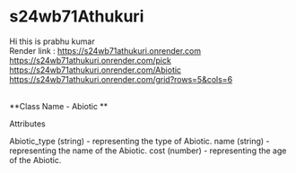 # s24wb71Athukuri
Hi this is prabhu kumar <br>
Render link : https://s24wb71athukuri.onrender.com
<br>https://s24wb71athukuri.onrender.com/pick
<br>https://s24wb71athukuri.onrender.com/Abiotic
<br>https://s24wb71athukuri.onrender.com/grid?rows=5&cols=6


<br>
**Class Name - Abiotic **

Attributes

Abiotic_type (string) - representing the type of Abiotic.
name (string) - representing the name of the Abiotic.
cost (number) - representing the age of the Abiotic.
